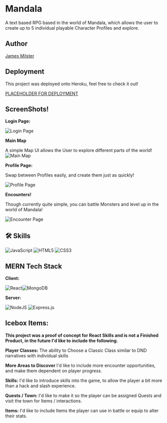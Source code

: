 # Mandala

A text based RPG based in the world of Mandala, which allows the user to create up to 5 individual playable Character Profiles and explore.


## Author

[James Milster](https://www.github.com/jmilster0731/)


## Deployment

This project was deployed onto Heroku, feel free to check it out!

[PLACEHOLDER FOR DEPLOYMENT](https://www.github.com/jmilster0731/)


## ScreenShots!

**Login Page:**

![Login Page](https://media0.giphy.com/media/LMkEpdjIRr8uyHTvDs/giphy.gif)

**Main Map**

A simple Map UI allows the User to explore different parts of the world!
![Main Map](https://i.imgur.com/z87O9kz.png)


**Profile Page:**

Swap between Profiles easily, and create them just as quickly!

![Profile Page](https://media4.giphy.com/media/v1.Y2lkPTc5MGI3NjExODRiZDAwM2UyNzA0Y2FjNDY0ZjliODU3MDE3MjlkNTU5NjFiMWU0NSZlcD12MV9pbnRlcm5hbF9naWZzX2dpZklkJmN0PWc/7NN0AH13uyZ6JaPI7Q/giphy.gif)

**Encounters!**

Though currently quite simple, you can battle Monsters and level up in the world of Mandala!

![Encounter Page](https://media1.giphy.com/media/v1.Y2lkPTc5MGI3NjExNmU4ODUzODU2ODVkOWZhM2I4NDhhMTNlNGQzMWQ4Nzg0MWNjNGY2MiZlcD12MV9pbnRlcm5hbF9naWZzX2dpZklkJmN0PWc/unwLtEXLtEHkH5IEb3/giphy.gif)


## 🛠 Skills
![JavaScript](https://img.shields.io/badge/javascript-%23323330.svg?style=for-the-badge&logo=javascript&logoColor=%23F7DF1E)
![HTML5](https://img.shields.io/badge/html5-%23E34F26.svg?style=for-the-badge&logo=html5&logoColor=white)
![CSS3](https://img.shields.io/badge/css3-%231572B6.svg?style=for-the-badge&logo=css3&logoColor=white)


## MERN Tech Stack

**Client:** 

![React](https://img.shields.io/badge/react-%2320232a.svg?style=for-the-badge&logo=react&logoColor=%2361DAFB)![MongoDB](https://img.shields.io/badge/MongoDB-%234ea94b.svg?style=for-the-badge&logo=mongodb&logoColor=white)

**Server:** 

![NodeJS](https://img.shields.io/badge/node.js-6DA55F?style=for-the-badge&logo=node.js&logoColor=white)
![Express.js](https://img.shields.io/badge/express.js-%23404d59.svg?style=for-the-badge&logo=express&logoColor=%2361DAFB)

## Icebox Items:
**This project was a proof of concept for React Skills and is not a Finished Product, in the future I'd like to include the following.**

**Player Classes:**
The ability to Choose a Classic Class similar to DND narratives with individual skills

**More Areas to Discover**
I'd like to include more encounter opportunities, and make them dependent on player progress.

**Skills:**
I'd like to introduce skills into the game, to allow the player a bit more than a hack and slash experience.

**Quests / Town:**
I'd like to make it so the player can be assigned Quests and visit the town for Items / interactions.

**Items:**
I'd like to include Items the player can use in battle or equip to alter their stats.